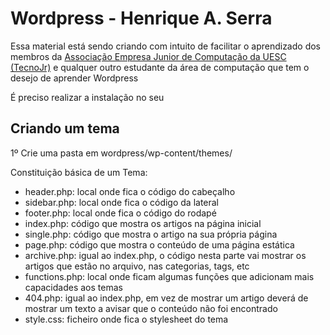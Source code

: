 # Wordpress - Henrique A. Serra

Essa material está sendo criando com intuito de facilitar o aprendizado dos membros da [Associação Empresa Junior de Computação da UESC (TecnoJr)](https://www.tecnojr.com.br/) e qualquer outro estudante da área de computação que tem o desejo de aprender Wordpress

É preciso realizar a instalação no seu

## Criando um tema

1º Crie uma pasta em wordpress/wp-content/themes/


Constituição básica de um Tema:

* header.php: local onde fica o código do cabeçalho
* sidebar.php: local onde fica o código da lateral
* footer.php: local onde fica o código do rodapé
* index.php: código que mostra os artigos na página inicial
* single.php: código que mostra o artigo na sua própria página
* page.php: código que mostra o conteúdo de uma página estática
* archive.php: igual ao index.php, o código nesta parte vai mostrar os artigos que estão no arquivo, nas categorias, tags, etc
* functions.php: local onde ficam algumas funções que adicionam mais capacidades aos temas
* 404.php: igual ao index.php, em vez de mostrar um artigo deverá de mostrar um texto a avisar que o conteúdo não foi encontrado
* style.css: ficheiro onde fica o stylesheet do tema
